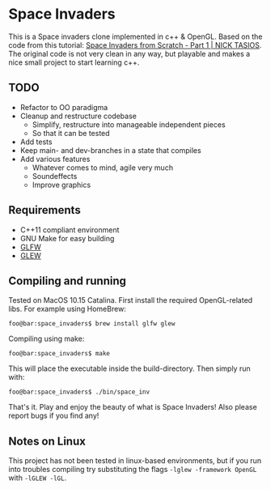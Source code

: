 # Space Invaders
This is a Space invaders clone implemented in c++ & OpenGL. Based on the code from this tutorial: [Space Invaders from Scratch - Part 1 | NICK TASIOS](http://nicktasios.nl/posts/space-invaders-from-scratch-part-1.html). The original code is not very clean in any way, but playable and makes a nice small project to start learning c++.

## TODO
* Refactor to OO paradigma
* Cleanup and restructure codebase
  * Simplify, restructure into manageable independent pieces
  * So that it can be tested
* Add tests
* Keep main- and dev-branches in a state that compiles
* Add various features
  * Whatever comes to mind, agile very much
  * Soundeffects
  * Improve graphics

## Requirements
* C++11 compliant environment
* GNU Make for easy building
* [GLFW](https://www.glfw.org/index.html)
* [GLEW](http://glew.sourceforge.net/)

## Compiling and running
Tested on MacOS 10.15 Catalina. First install the required OpenGL-related libs. For example using HomeBrew:
```console
foo@bar:space_invaders$ brew install glfw glew
```
Compiling using make:
```console
foo@bar:space_invaders$ make
```
This will place the executable inside the build-directory. Then simply run with:
```console
foo@bar:space_invaders$ ./bin/space_inv
```
That's it. Play and enjoy the beauty of what is Space Invaders! Also please report bugs if you find any!

## Notes on Linux
This project has not been tested in linux-based environments, but if you run into troubles compiling try substituting the flags `-lglew -framework OpenGL` with `-lGLEW -lGL`.
